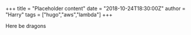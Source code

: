+++
title = "Placeholder content"
date = "2018-10-24T18:30:00Z"
author = "Harry"
tags = ["hugo","aws","lambda"]
+++

Here be dragons
